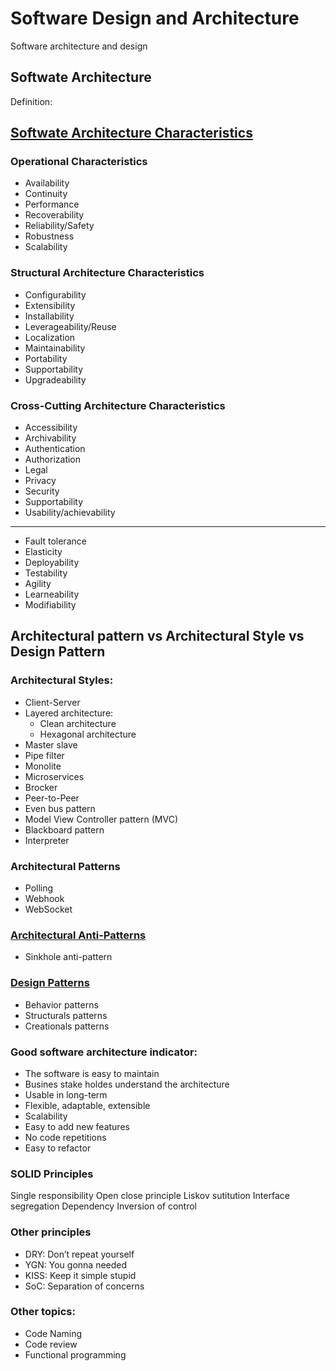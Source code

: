 # Software Design and Architecture
Software architecture and design




## Softwate Architecture

Definition:

## [Softwate Architecture Characteristics](SoftwareArchitectureCharacteristics/SoftwateArchitectureCharacteristics.md)
### Operational Characteristics
- Availability
- Continuity
- Performance
- Recoverability
- Reliability/Safety
- Robustness
- Scalability
### Structural Architecture Characteristics
- Configurability
- Extensibility
- Installability
- Leverageability/Reuse
- Localization
- Maintainability
- Portability
- Supportability
- Upgradeability
### Cross-Cutting Architecture Characteristics
- Accessibility
- Archivability
- Authentication
- Authorization
- Legal
- Privacy
- Security
- Supportability
- Usability/achievability

---

- Fault tolerance
- Elasticity
- Deployability
- Testability
- Agility
- Learneability
- Modifiability


## Architectural pattern vs Architectural Style vs Design Pattern



### Architectural Styles:
- Client-Server
- Layered architecture:
    - Clean architecture
    - Hexagonal architecture
- Master slave
- Pipe filter
- Monolite
- Microservices
- Brocker
- Peer-to-Peer
- Even bus pattern
- Model View Controller pattern (MVC)
- Blackboard pattern
- Interpreter

### Architectural Patterns
- Polling
- Webhook
- WebSocket

### [Architectural Anti-Patterns](ArchitecturalAnti-Patterns/ArchitecturalAnti-Patterns.md)
- Sinkhole anti-pattern

### [Design Patterns](DesignPatterns/DesignPattern.md)
- Behavior patterns
- Structurals patterns
- Creationals patterns

### Good software architecture indicator:
- The software is easy to maintain
- Busines stake holdes understand the architecture
- Usable in long-term
- Flexible, adaptable, extensible
- Scalability
- Easy to add new features
- No code repetitions
- Easy to refactor

### SOLID Principles
Single responsibility
Open close principle
Liskov sutitution
Interface segregation
Dependency Inversion of control

### Other principles
- DRY: Don’t repeat yourself
- YGN: You gonna needed
- KISS: Keep it simple stupid
- SoC: Separation of concerns

### Other topics:
- Code Naming
- Code review
- Functional programming
